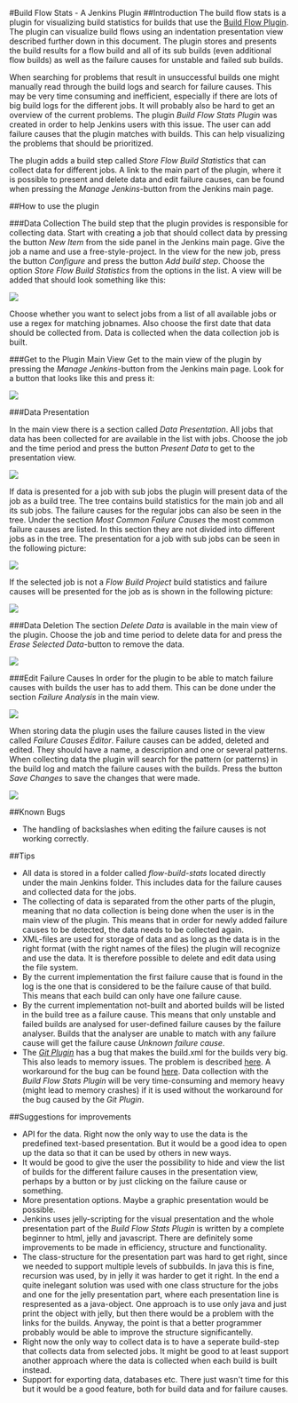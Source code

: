 #Build Flow Stats - A Jenkins Plugin 
##Introduction
The build flow stats is a plugin for visualizing build statistics for builds that use the [Build Flow Plugin](https://wiki.jenkins-ci.org/display/JENKINS/Build+Flow+Plugin). The plugin can visualize build flows using an indentation presentation view described further down in this document. The plugin stores and presents the build results for a flow build and all of its sub builds (even additional flow builds) as well as the failure causes for unstable and failed sub builds.

When searching for problems that result in unsuccessful builds one might manually read through the build logs and search for failure causes. This may be very time consuming and inefficient, especially if there are lots of big build logs for the different jobs. It will probably also be hard to get an overview of the current problems. The plugin _Build Flow Stats Plugin_ was created in order to help Jenkins users with this issue. The user can add failure causes that the plugin matches with builds. This can help visualizing the problems that should be prioritized.

The plugin adds a build step called _Store Flow Build Statistics_ that can collect data for different jobs. A link to the main part of the plugin, where it is possible to present and delete data and edit failure causes, can be found when pressing the _Manage Jenkins_-button from the Jenkins main page.

##How to use the plugin

###Data Collection
The build step that the plugin provides is responsible for collecting data. Start with creating a job that should collect data by pressing the button _New Item_ from the side panel in the Jenkins main page. Give the job a name and use a free-style-project. In the view for the new job, press the button _Configure_ and press the button _Add build step_. Choose the option _Store Flow Build Statistics_ from the options in the list. A view will be added that should look something like this:

![](http://i.imgur.com/CvcDebZ.png)

Choose whether you want to select jobs from a list of all available jobs or use a regex for matching jobnames. Also choose the first date that data should be collected from. Data is collected when the data collection job is built. 

###Get to the Plugin Main View
Get to the main view of the plugin by pressing the _Manage Jenkins_-button from the Jenkins main page. Look for a button that looks like this and press it:

![](http://i.imgur.com/HpcFVPS.jpg)

###Data Presentation

In the main view there is a section called _Data Presentation_. All jobs that  data has been collected for are available in the list with jobs. Choose the job and the time period and press the button _Present Data_ to get to the presentation view.

![]( http://i.imgur.com/dcHAZAf.jpg) 

If data is presented for a job with sub jobs the plugin will present data of the job as a build tree. The tree contains build statistics for the main job and all its sub jobs. The failure causes for the regular jobs can also be seen in the tree. Under the section _Most Common Failure Causes_ the most common failure causes are listed. In this section they are not divided into different jobs as in the tree. The presentation for a job with sub jobs can be seen in the following picture:

![](http://i.imgur.com/RR7b3gQ.jpg)

If the selected job is not a _Flow Build Project_ build statistics and failure causes will be presented for the job as is shown in the following picture:

![](http://i.imgur.com/odp3T8g.jpg)

###Data Deletion
The section _Delete Data_ is available in the main view of the plugin. Choose the job and time period to delete data for and press the _Erase Selected Data_-button to remove the data.

![](http://i.imgur.com/cDoFijE.jpg)

###Edit Failure Causes 
In order for the plugin to be able to match failure causes with builds the user has to add them. This can be done under the section _Failure Analysis_ in the main view.

![](http://i.imgur.com/xx5a723.jpg)

When storing data the plugin uses the failure causes listed in the view called _Failure Causes Editor_. Failure causes can be added, deleted and edited. They should have a name, a description and one or several patterns. When collecting data the plugin will search for the pattern (or patterns) in the build log and match the failure causes with the builds. Press the button _Save Changes_ to save the changes that were made.

![](http://i.imgur.com/wiiRtvx.jpg)

##Known Bugs
* The handling of backslashes when editing the failure causes is not working correctly.

##Tips
* All data is stored in a folder called _flow-build-stats_ located directly under the main Jenkins folder. This includes data for the failure causes and collected data for the jobs.
* The collecting of data is separated from the other parts of the plugin, meaning that no data collection is being done when the user is in the main view of the plugin. This means that in order for newly added failure causes to be detected, the data needs to be collected again.
* XML-files are used for storage of data and as long as the data is in the right format (with the right names of the files) the plugin will recognize and use the data. It is therefore possible to delete and edit data using the file system.
* By the current implementation the first failure cause that is found in the log is the one that is considered to be the failure cause of that build. This means that each build can only have one failure cause.
* By the current implementation not-built and aborted builds will be listed in the build tree as a failure cause. This means that only unstable and failed builds are analysed for user-defined failure causes by the failure analyser. Builds that the analyser are unable to match with any failure cause will get the failure cause _Unknown failure cause_.
* The [_Git Plugin_](https://wiki.jenkins-ci.org/display/JENKINS/Git+Plugin) has a bug that makes the build.xml for the builds very big. This also leads to memory issues. The problem is described [here](https://issues.jenkins-ci.org/browse/JENKINS-19022). A workaround for the bug can be found [here](http://scriptlerweb.appspot.com/script/show/326001). Data collection with the _Build Flow Stats Plugin_ will be very time-consuming and memory heavy (might lead to memory crashes) if it is used without the workaround for the bug caused by the _Git Plugin_.

##Suggestions for improvements
* API for the data. Right now the only way to use the data is the predefined text-based presentation. But it would be a good idea to open up the data so that it can be used by others in new ways.
* It would be good to give the user the possibility to hide and view the list of builds for the different failure causes in the presentation view, perhaps by a button or by just clicking on the failure cause or something. 
* More presentation options. Maybe a graphic presentation would be possible.
* Jenkins uses jelly-scripting for the visual presentation and the whole presentation part of the _Build Flow Stats Plugin_ is written by a complete beginner to html, jelly and javascript. There are definitely some improvements to be made in efficiency, structure and functionality.
* The class-structure for the presentation part was hard to get right, since we needed to support multiple levels of subbuilds. In java this is fine, recursion was used, by in jelly it was harder to get it right. In the end a quite inelegant solution was used with one class structure for the jobs and one for the jelly presentation part, where each presentation line is respresented as a java-object. One approach is to use only java and just print the object with jelly, but then there would be a problem with the links for the builds. Anyway, the point is that a better programmer probably would be able to improve the structure significantelly. 
* Right now the only way to collect data is to have a seperate build-step that collects data from selected jobs. It might be good to at least support another approach where the data is collected when each build is built instead.
* Support for exporting data, databases etc. There just wasn't time for this but it would be a good feature, both for build data and for failure causes.
